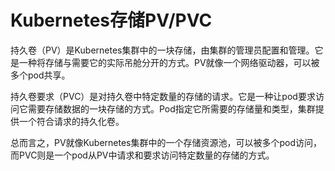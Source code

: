 # Kubernetes存储PV/PVC
持久卷（PV）是Kubernetes集群中的一块存储，由集群的管理员配置和管理。它是一种将存储与需要它的实际吊舱分开的方式。PV就像一个网络驱动器，可以被多个pod共享。

持久卷要求（PVC）是对持久卷中特定数量的存储的请求。它是一种让pod要求访问它需要存储数据的一块存储的方式。Pod指定它所需要的存储量和类型，集群提供一个符合请求的持久化卷。

总而言之，PV就像Kubernetes集群中的一个存储资源池，可以被多个pod访问，而PVC则是一个pod从PV中请求和要求访问特定数量的存储的方式。
